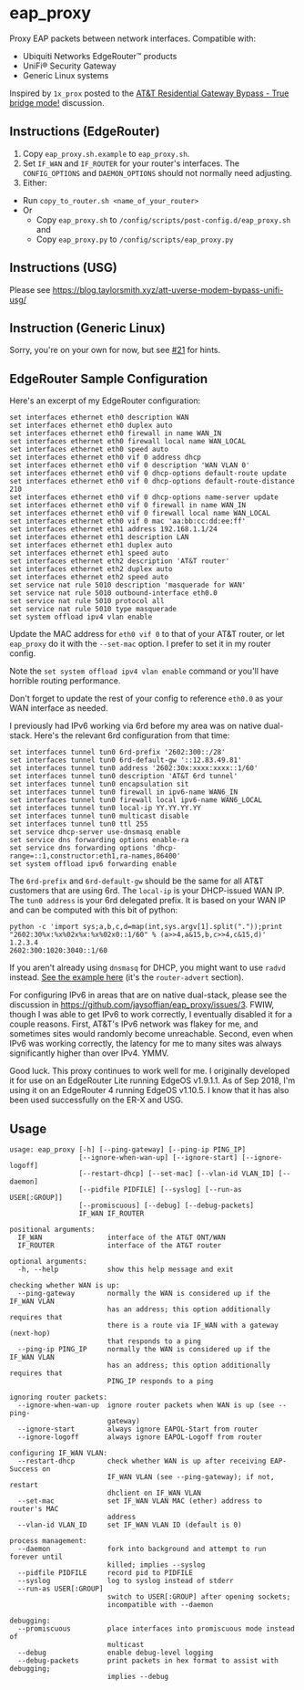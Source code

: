 # eap_proxy

Proxy EAP packets between network interfaces. Compatible with:

- Ubiquiti Networks EdgeRouter™ products
- UniFi® Security Gateway
- Generic Linux systems

Inspired by `1x_prox` posted to the [AT&T Residential Gateway Bypass - True bridge mode!](http://www.dslreports.com/forum/r30693618-) discussion.

## Instructions (EdgeRouter)

1. Copy `eap_proxy.sh.example` to `eap_proxy.sh`.
2. Set `IF_WAN` and `IF_ROUTER` for your router's interfaces. The `CONFIG_OPTIONS` and `DAEMON_OPTIONS` should not normally need adjusting.
3. Either:
  - Run `copy_to_router.sh <name_of_your_router>`
  - Or
      - Copy `eap_proxy.sh` to `/config/scripts/post-config.d/eap_proxy.sh` and
      - Copy `eap_proxy.py` to `/config/scripts/eap_proxy.py`

## Instructions (USG)

Please see <https://blog.taylorsmith.xyz/att-uverse-modem-bypass-unifi-usg/>

## Instruction (Generic Linux)

Sorry, you're on your own for now, but see [#21](https://github.com/jaysoffian/eap_proxy/issues/21) for hints.

## EdgeRouter Sample Configuration

Here's an excerpt of my EdgeRouter configuration:

```
set interfaces ethernet eth0 description WAN
set interfaces ethernet eth0 duplex auto
set interfaces ethernet eth0 firewall in name WAN_IN
set interfaces ethernet eth0 firewall local name WAN_LOCAL
set interfaces ethernet eth0 speed auto
set interfaces ethernet eth0 vif 0 address dhcp
set interfaces ethernet eth0 vif 0 description 'WAN VLAN 0'
set interfaces ethernet eth0 vif 0 dhcp-options default-route update
set interfaces ethernet eth0 vif 0 dhcp-options default-route-distance 210
set interfaces ethernet eth0 vif 0 dhcp-options name-server update
set interfaces ethernet eth0 vif 0 firewall in name WAN_IN
set interfaces ethernet eth0 vif 0 firewall local name WAN_LOCAL
set interfaces ethernet eth0 vif 0 mac 'aa:bb:cc:dd:ee:ff'
set interfaces ethernet eth1 address 192.168.1.1/24
set interfaces ethernet eth1 description LAN
set interfaces ethernet eth1 duplex auto
set interfaces ethernet eth1 speed auto
set interfaces ethernet eth2 description 'AT&T router'
set interfaces ethernet eth2 duplex auto
set interfaces ethernet eth2 speed auto
set service nat rule 5010 description 'masquerade for WAN'
set service nat rule 5010 outbound-interface eth0.0
set service nat rule 5010 protocol all
set service nat rule 5010 type masquerade
set system offload ipv4 vlan enable
```

Update the MAC address for `eth0 vif 0` to that of your AT&T router, or let `eap_proxy` do it with the `--set-mac` option. I prefer to set it in my router config.

Note the `set system offload ipv4 vlan enable` command or you'll have horrible routing performance.

Don't forget to update the rest of your config to reference `eth0.0` as your WAN interface as needed.

I previously had IPv6 working via 6rd before my area was on native dual-stack. Here's the relevant 6rd configuration from that time:

```
set interfaces tunnel tun0 6rd-prefix '2602:300::/28'
set interfaces tunnel tun0 6rd-default-gw '::12.83.49.81'
set interfaces tunnel tun0 address '2602:30x:xxxx:xxxx::1/60'
set interfaces tunnel tun0 description 'AT&T 6rd tunnel'
set interfaces tunnel tun0 encapsulation sit
set interfaces tunnel tun0 firewall in ipv6-name WAN6_IN
set interfaces tunnel tun0 firewall local ipv6-name WAN6_LOCAL
set interfaces tunnel tun0 local-ip YY.YY.YY.YY
set interfaces tunnel tun0 multicast disable
set interfaces tunnel tun0 ttl 255
set service dhcp-server use-dnsmasq enable
set service dns forwarding options enable-ra
set service dns forwarding options 'dhcp-range=::1,constructor:eth1,ra-names,86400'
set system offload ipv6 forwarding enable
```

The `6rd-prefix` and `6rd-default-gw` should be the same for all AT&T customers that are using 6rd. The `local-ip` is your DHCP-issued WAN IP. The `tun0 address` is your 6rd delegated prefix. It is based on your WAN IP and can be computed with this bit of python:

```
python -c 'import sys;a,b,c,d=map(int,sys.argv[1].split("."));print "2602:30%x:%x%02x%x:%x%02x0::1/60" % (a>>4,a&15,b,c>>4,c&15,d)' 1.2.3.4
2602:300:1020:3040::1/60
```

If you aren't already using `dnsmasq` for DHCP, you might want to use `radvd` instead. [See the example here](https://help.ubnt.com/hc/en-us/articles/204960044-EdgeRouter-Enable-IPv6-support-via-CLI) (it's the `router-advert` section).

For configuring IPv6 in areas that are on native dual-stack, please see the discussion in https://github.com/jaysoffian/eap_proxy/issues/3. FWIW, though I was able to get IPv6 to work correctly, I eventually disabled it for a couple reasons. First, AT&T's IPv6 network was flakey for me, and sometimes sites would randomly become unreachable. Second, even when IPv6 was working correctly, the latency for me to many sites was always significantly higher than over IPv4. YMMV.

Good luck. This proxy continues to work well for me. I originally developed it for use on an EdgeRouter Lite running EdgeOS v1.9.1.1. As of Sep 2018, I'm using it on an EdgeRouter 4 running EdgeOS v1.10.5. I know that it has also been used successfully on the ER-X and USG.

## Usage

```
usage: eap_proxy [-h] [--ping-gateway] [--ping-ip PING_IP]
                 [--ignore-when-wan-up] [--ignore-start] [--ignore-logoff]
                 [--restart-dhcp] [--set-mac] [--vlan-id VLAN_ID] [--daemon]
                 [--pidfile PIDFILE] [--syslog] [--run-as USER[:GROUP]]
                 [--promiscuous] [--debug] [--debug-packets]
                 IF_WAN IF_ROUTER

positional arguments:
  IF_WAN                interface of the AT&T ONT/WAN
  IF_ROUTER             interface of the AT&T router

optional arguments:
  -h, --help            show this help message and exit

checking whether WAN is up:
  --ping-gateway        normally the WAN is considered up if the IF_WAN VLAN
                        has an address; this option additionally requires that
                        there is a route via IF_WAN with a gateway (next-hop)
                        that responds to a ping
  --ping-ip PING_IP     normally the WAN is considered up if the IF_WAN VLAN
                        has an address; this option additionally requires that
                        PING_IP responds to a ping

ignoring router packets:
  --ignore-when-wan-up  ignore router packets when WAN is up (see --ping-
                        gateway)
  --ignore-start        always ignore EAPOL-Start from router
  --ignore-logoff       always ignore EAPOL-Logoff from router

configuring IF_WAN VLAN:
  --restart-dhcp        check whether WAN is up after receiving EAP-Success on
                        IF_WAN VLAN (see --ping-gateway); if not, restart
                        dhclient on IF_WAN VLAN
  --set-mac             set IF_WAN VLAN MAC (ether) address to router's MAC
                        address
  --vlan-id VLAN_ID     set IF_WAN VLAN ID (default is 0)

process management:
  --daemon              fork into background and attempt to run forever until
                        killed; implies --syslog
  --pidfile PIDFILE     record pid to PIDFILE
  --syslog              log to syslog instead of stderr
  --run-as USER[:GROUP]
                        switch to USER[:GROUP] after opening sockets;
                        incompatible with --daemon

debugging:
  --promiscuous         place interfaces into promiscuous mode instead of
                        multicast
  --debug               enable debug-level logging
  --debug-packets       print packets in hex format to assist with debugging;
                        implies --debug
```
